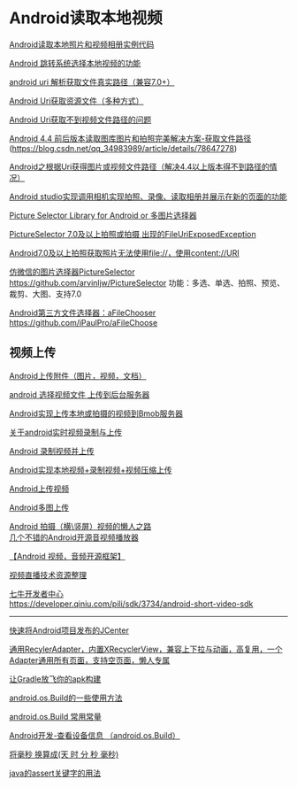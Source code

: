 Android读取本地视频
====

[Android读取本地照片和视频相册实例代码](http://www.jb51.net/article/115459.htm)  

[Android 跳转系统选择本地视频的功能](https://www.cnblogs.com/widgetbox/p/7503894.html)  

[android uri 解析获取文件真实路径（兼容7.0+）](https://blog.csdn.net/a1018875550/article/details/82957333)  

[Android Uri获取资源文件（多种方式）](https://blog.csdn.net/guang_liang_/article/details/81939898)  

[Android Uri获取不到视频文件路径的问题](https://blog.csdn.net/u013450131/article/details/51569426) 

[Android 4.4 前后版本读取图库图片和拍照完美解决方案-获取文件路径](https://blog.csdn.net/zbjdsbj/article/details/42387551)  
(https://blog.csdn.net/qq_34983989/article/details/78647278)  

[Android之根据Uri获得图片或视频文件路径（解决4.4以上版本得不到路径的情况）](https://blog.csdn.net/jenly121/article/details/48373861)  

[Android studio实现调用相机实现拍照、录像、读取相册并展示在新的页面的功能](https://blog.csdn.net/DiligentTime/article/details/82118452)  

[Picture Selector Library for Android or 多图片选择器](https://github.com/LuckSiege/PictureSelector)  

[PictureSelector 7.0及以上拍照或拍摄 出现的FileUriExposedException](https://blog.csdn.net/qq_31433193/article/details/83995817)  

[Android7.0及以上拍照获取照片无法使用file://，使用content://URI](https://blog.csdn.net/trq2012/article/details/80568094)  

[仿微信的图片选择器PictureSelector](https://www.jianshu.com/p/2c1f7e31b74f)  
https://github.com/arvinljw/PictureSelector  功能：多选、单选、拍照、预览、裁剪、大图、支持7.0

[Android第三方文件选择器：aFileChooser](https://blog.csdn.net/zhangphil/article/details/51636141)  
https://github.com/iPaulPro/aFileChoose

视频上传
---

[Android上传附件（图片，视频，文档）](https://www.jianshu.com/p/caca4f68961d)  

[android 选择视频文件 上传到后台服务器](https://blog.csdn.net/d276031034/article/details/52652749)  

[Android实现上传本地或拍摄的视频到Bmob服务器](https://blog.csdn.net/xuanwo11/article/details/65440184)  

[关于android实时视频录制与上传](https://blog.csdn.net/lvjunwoaini/article/details/7035601)  

[Android 录制视频并上传](https://blog.csdn.net/wen_zheng/article/details/52056036)  

[Android实现本地视频+录制视频+视频压缩上传](https://blog.csdn.net/weixin_39706415/article/details/84636625)  

[Android上传视频](https://blog.csdn.net/weixin_41701790/article/details/81977653)  

[Android多图上传](https://blog.csdn.net/weixin_41701790/article/details/82344938)  

[Android 拍摄（横\竖屏）视频的懒人之路](https://www.jianshu.com/p/752f0dd842f8)  
[几个不错的Android开源音视频播放器](https://blog.csdn.net/Guofengpu/article/details/72911846)  

[【Android 视频，音频开源框架】](https://blog.csdn.net/da_caoyuan/article/details/73188626)  



[视频直播技术资源整理](https://www.cnblogs.com/renhui/p/6394988.html)  

[七牛开发者中心](https://developer.qiniu.com/)  
https://developer.qiniu.com/pili/sdk/3734/android-short-video-sdk

------------------------

[快速将Android项目发布的JCenter](https://www.jianshu.com/p/748d59aa6567)  

[通用RecylerAdapter，内置XRecyclerView，兼容上下拉与动画，高复用，一个Adapter通用所有页面，支持空页面，懒人专属](https://www.jianshu.com/p/9c9aede9a19a)  

[让Gradle放飞你的apk构建](https://www.jianshu.com/p/50134707bc46)  


[android.os.Build的一些使用方法](https://blog.csdn.net/ioiol/article/details/45535601)  

[android.os.Build 常用常量](https://blog.csdn.net/dzkdxyx/article/details/78879521)  

[Android开发-查看设备信息 （android.os.Build）](https://www.jianshu.com/p/2e9e5e60796f)  

[将毫秒 换算成(天 时 分 秒 毫秒)](https://blog.csdn.net/fuxiaohui/article/details/25505823) 

[java的assert关键字的用法](https://blog.csdn.net/LiuShuXiaDeRiLuo/article/details/54668545)  
